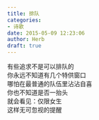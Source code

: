 ```yaml
---  
title: 排队  
categories:  
- 诗歌  
date: 2015-05-09 12:23:06  
author: Herb  
draft: true
---  
```

有些追求不是可以排队的  
你永远不知道有几个特供窗口  
哪怕在最普通的队伍里沾沾自喜  
你也不知道是否一抬头  
就会看见：仅限女生  
这样无可忽视的提醒